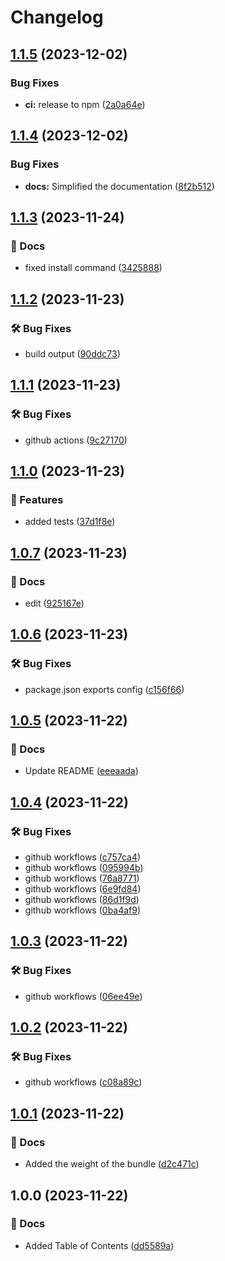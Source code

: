 # Changelog

## [1.1.5](https://github.com/Pilaton/sleep-sleep/compare/v1.1.4...v1.1.5) (2023-12-02)


### Bug Fixes

* **ci:** release to npm ([2a0a64e](https://github.com/Pilaton/sleep-sleep/commit/2a0a64ee3cdd0f789d3373db19620df192d88819))

## [1.1.4](https://github.com/Pilaton/sleep-sleep/compare/v1.1.3...v1.1.4) (2023-12-02)


### Bug Fixes

* **docs:** Simplified the documentation ([8f2b512](https://github.com/Pilaton/sleep-sleep/commit/8f2b5126c0a74d852e833a9dae3eee06b7e9c200))

## [1.1.3](https://github.com/Pilaton/sleep-sleep/compare/v1.1.2...v1.1.3) (2023-11-24)


### 📝 Docs

* fixed install command ([3425888](https://github.com/Pilaton/sleep-sleep/commit/3425888d51cbc4dd600e1d500cbbbcf40e2a06c7))

## [1.1.2](https://github.com/Pilaton/sleep-sleep/compare/v1.1.1...v1.1.2) (2023-11-23)


### 🛠️ Bug Fixes

* build output ([90ddc73](https://github.com/Pilaton/sleep-sleep/commit/90ddc738d61e1c1fd7485d0b48740ef66b127346))

## [1.1.1](https://github.com/Pilaton/sleep-sleep/compare/v1.1.0...v1.1.1) (2023-11-23)


### 🛠️ Bug Fixes

* github actions ([9c27170](https://github.com/Pilaton/sleep-sleep/commit/9c271707de50e384f42ca7b4240c3df00b637f2d))

## [1.1.0](https://github.com/Pilaton/sleep-sleep/compare/v1.0.7...v1.1.0) (2023-11-23)


### 🎉 Features

* added tests ([37d1f8e](https://github.com/Pilaton/sleep-sleep/commit/37d1f8efe46cd1038232e5e987fb34a0047cbb7a))

## [1.0.7](https://github.com/Pilaton/sleep-sleep/compare/v1.0.6...v1.0.7) (2023-11-23)


### 📝 Docs

* edit ([925167e](https://github.com/Pilaton/sleep-sleep/commit/925167e7eb532602115e2f6e17771fd1c6f59736))

## [1.0.6](https://github.com/Pilaton/sleep-sleep/compare/v1.0.5...v1.0.6) (2023-11-23)


### 🛠️ Bug Fixes

* package.json exports config ([c156f66](https://github.com/Pilaton/sleep-sleep/commit/c156f669c218a8006358c21e3f7ac9a16c6e5b76))

## [1.0.5](https://github.com/Pilaton/sleep-sleep/compare/v1.0.4...v1.0.5) (2023-11-22)


### 📝 Docs

* Update README ([eeeaada](https://github.com/Pilaton/sleep-sleep/commit/eeeaada892a47d8a81ac1539daf0e66c4bba8cda))

## [1.0.4](https://github.com/Pilaton/sleep-sleep/compare/v1.0.3...v1.0.4) (2023-11-22)


### 🛠️ Bug Fixes

* github workflows ([c757ca4](https://github.com/Pilaton/sleep-sleep/commit/c757ca49b2497949c30a9c0ea477cd461e37cbeb))
* github workflows ([095994b](https://github.com/Pilaton/sleep-sleep/commit/095994b5209a61dd9eaea0275fccb82b07d4828f))
* github workflows ([76a8771](https://github.com/Pilaton/sleep-sleep/commit/76a8771e8ae5df35fd71d9880c05c3f473e322ac))
* github workflows ([6e9fd84](https://github.com/Pilaton/sleep-sleep/commit/6e9fd84319f72dbe9d53545777def0269d82572b))
* github workflows ([86d1f9d](https://github.com/Pilaton/sleep-sleep/commit/86d1f9d20c7fcd816f0d291930df7b80f22d0f9f))
* github workflows ([0ba4af9](https://github.com/Pilaton/sleep-sleep/commit/0ba4af94507344cd6ee394a7f742f3685038a056))

## [1.0.3](https://github.com/Pilaton/sleep-sleep/compare/v1.0.2...v1.0.3) (2023-11-22)


### 🛠️ Bug Fixes

* github workflows ([06ee49e](https://github.com/Pilaton/sleep-sleep/commit/06ee49e0d40f628acf0a2bf49a9072a9eebd043d))

## [1.0.2](https://github.com/Pilaton/sleep-sleep/compare/v1.0.1...v1.0.2) (2023-11-22)


### 🛠️ Bug Fixes

* github workflows ([c08a89c](https://github.com/Pilaton/sleep-sleep/commit/c08a89cfd4c45e6d9e47557edd788e9bf316c532))

## [1.0.1](https://github.com/Pilaton/sleep-sleep/compare/v1.0.0...v1.0.1) (2023-11-22)


### 📝 Docs

* Added the weight of the bundle ([d2c471c](https://github.com/Pilaton/sleep-sleep/commit/d2c471c42c3ecd33e2a4d492181b80486a79e712))

## 1.0.0 (2023-11-22)


### 📝 Docs

* Added Table of Contents ([dd5589a](https://github.com/Pilaton/sleep-sleep/commit/dd5589af651f222d9163a5200f6754b60854e428))
